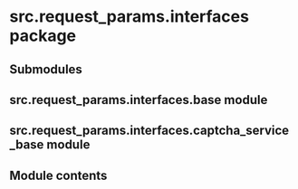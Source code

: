 # src.request_params.interfaces package

## Submodules

## src.request_params.interfaces.base module

## src.request_params.interfaces.captcha_service_base module

## Module contents
